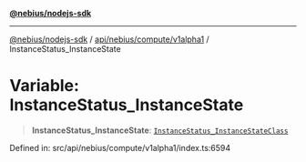 [**@nebius/nodejs-sdk**](../../../../../README.md)

---

[@nebius/nodejs-sdk](../../../../../README.md) / [api/nebius/compute/v1alpha1](../README.md) / InstanceStatus_InstanceState

# Variable: InstanceStatus_InstanceState

> **InstanceStatus_InstanceState**: [`InstanceStatus_InstanceStateClass`](../type-aliases/InstanceStatus_InstanceStateClass.md)

Defined in: src/api/nebius/compute/v1alpha1/index.ts:6594
